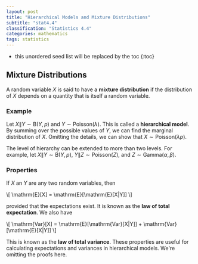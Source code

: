 ```yaml
---
layout: post
title: "Hierarchical Models and Mixture Distributions"
subtitle: "stat4.4"
classification: "Statistics 4.4"
categories: mathematics
tags: statistics
---
```


<!--more-->
* this unordered seed list will be replaced by the toc
{:toc}

## Mixture Distributions

A random variable $X$ is said to have a **mixture distribution** if the distribution of $X$ depends on a quantity that is itself a random variable.

### Example

Let $X\|Y \sim \mathrm{B}(Y, p)$ and $Y \sim \mathrm{Poisson}(\lambda)$.
This is called a **hierarchical model**. By summing over the possible values of $Y$, we can find the marginal distribution of $X$.
Omitting the details, we can show that $X\sim \mathrm{Poisson}(\lambda p)$.

The level of hierarchy can be extended to more than two levels.
For example, let $X\|Y \sim \mathrm{B}(Y, p)$, $Y\|Z \sim \mathrm{Poisson}(Z)$, and $Z \sim \mathrm{Gamma}(\alpha, \beta)$.

### Properties

If $X$ an $Y$ are any two random variables, then

\\[
\mathrm{E}[X] = \mathrm{E}[\mathrm{E}[X\|Y]]
\\]

provided that the expectations exist. It is known as the **law of total expectation**.
We also have

\\[
\mathrm{Var}[X] = \mathrm{E}[\mathrm{Var}[X\|Y]] + \mathrm{Var}[\mathrm{E}[X\|Y]]
\\]

This is known as the **law of total variance**. These properties are useful for calculating expectations and variances in hierarchical models.
We're omitting the proofs here.